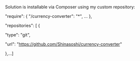 Solution is installable via Composer using my custom repository:

"require": {
"<NAMESPACE>/currency-converter": "*",
...
},

"repositories": [
{

"type": "git",

"url": "https://github.com/Shinasoshi/currency-converter"

},...]